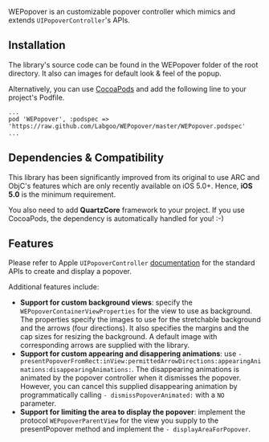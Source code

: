 WEPopover is an customizable popover controller which mimics and extends `UIPopoverController`'s APIs.


Installation
--------------------

The library's source code can be found in the WEPopover folder of the root directory. It also can images for default
look & feel of the popup.

Alternatively, you can use [CocoaPods](http://cocoapods.org/) and add the following line to your project's Podfile.

```
...
pod 'WEPopover', :podspec => 'https://raw.github.com/Labgoo/WEPopover/master/WEPopover.podspec'
...
```



Dependencies & Compatibility
--------------------

This library has been significantly improved from its original to use ARC and ObjC's features which are only recently available on iOS 5.0+. Hence, **iOS 5.0** is the minimum requirement.

You also need to add **QuartzCore** framework to your project. If you use CocoaPods, the dependency is automatically
handled for you! :-)


Features
--------------------

Please refer to Apple `UIPopoverController` [documentation](https://developer.apple.com/library/ios/documentation/uikit/reference/UIPopoverController_class/Reference/Reference.html) 
for the standard APIs to create and display a popover.

Additional features include:
- **Support for custom background views**: specify the `WEPopoverContainerViewProperties` for the view to use as 
background. The properties specify the images to use for the stretchable background and the arrows (four directions). 
It also specifies the margins and the cap sizes for resizing the background. A default image with corresponding 
arrows are supplied with the library.
- **Support for custom appearing and disappering animations**: use `- presentPopoverFromRect:inView:permittedArrowDirections:appearingAnimations:disappearingAnimations:`. 
The disappearing animations is animated by the popover controller when it dismisses the popover. However,
you can cancel this supplied disappearing animation by programmatically calling `- dismissPopoverAnimated:` with
a `NO` parameter.
- **Support for limiting the area to display the popover**: implement the protocol `WEPopoverParentView` for the view 
you supply to the presentPopover method and implement the `- displayAreaForPopover`.
